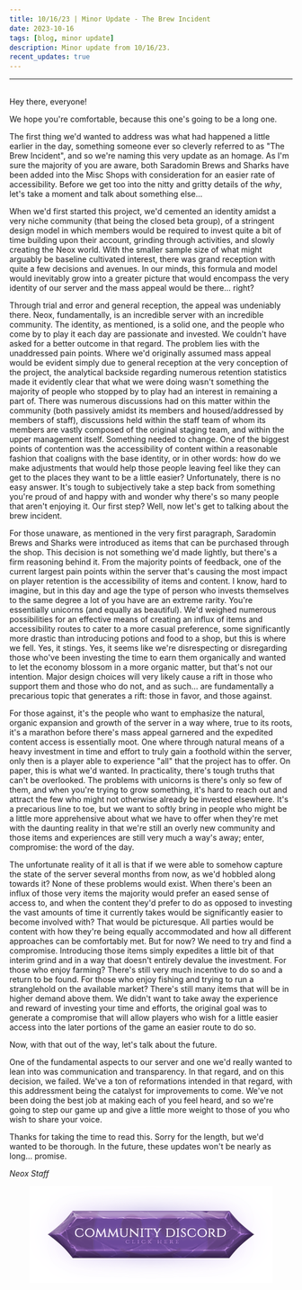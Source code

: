 ```yaml
---
title: 10/16/23 | Minor Update - The Brew Incident
date: 2023-10-16
tags: [blog, minor update]
description: Minor update from 10/16/23.
recent_updates: true
---
```


***
<br>
Hey there, everyone!

We hope you're comfortable, because this one's going to be a long one.

The first thing we'd wanted to address was what had happened a little earlier in the day, something someone ever so cleverly referred to as "The Brew Incident", and so we're naming this very update as an homage. As I'm sure the majority of you are aware, both Saradomin Brews and Sharks have been added into the Misc Shops with consideration for an easier rate of accessibility. Before we get too into the nitty and gritty details of the <em>why</em>, let's take a moment and talk about something else...

When we'd first started this project, we'd cemented an identity amidst a very niche community (that being the closed beta group), of a stringent design model in which members would be required to invest quite a bit of time building upon their account, grinding through activities, and slowly creating the Neox world. With the smaller sample size of what might arguably be baseline cultivated interest, there was grand reception with quite a few decisions and avenues. In our minds, this formula and model would inevitably grow into a greater picture that would encompass the very identity of our server and the mass appeal would be there... right?

Through trial and error and general reception, the appeal was undeniably there. Neox, fundamentally, is an incredible server with an incredible community. The identity, as mentioned, is a solid one, and the people who come by to play it each day are passionate and invested. We couldn't have asked for a better outcome in that regard. The problem lies with the unaddressed pain points. Where we'd originally assumed mass appeal would be evident simply due to general reception at the very conception of the project, the analytical backside regarding numerous retention statistics made it evidently clear that what we were doing wasn't something the majority of people who stopped by to play had an interest in remaining a part of. There was numerous discussions had on this matter within the community (both passively amidst its members and housed/addressed by members of staff), discussions held within the staff team of whom its members are vastly composed of the original staging team, and within the upper management itself. Something needed to change. One of the biggest points of contention was the accessibility of content within a reasonable fashion that coaligns with the base identity, or in other words: how do we make adjustments that would help those people leaving feel like they can get to the places they want to be a little easier? Unfortunately, there is no easy answer. It's tough to subjectively take a step back from something you're proud of and happy with and wonder why there's so many people that aren't enjoying it. Our first step? Well, now let's get to talking about the brew incident.

For those unaware, as mentioned in the very first paragraph, Saradomin Brews and Sharks were introduced as items that can be purchased through the shop. This decision is not something we'd made lightly, but there's a firm reasoning behind it. From the majority points of feedback, one of the current largest pain points within the server that's causing the most impact on player retention is the accessibility of items and content. I know, hard to imagine, but in this day and age the type of person who invests themselves to the same degree a lot of you have are an extreme rarity. You're essentially unicorns (and equally as beautiful). We'd weighed numerous possibilities for an effective means of creating an influx of items and accessibility routes to cater to a more casual preference, some significantly more drastic than introducing potions and food to a shop, but this is where we fell. Yes, it stings. Yes, it seems like we're disrespecting or disregarding those who've been investing the time to earn them organically and wanted to let the economy blossom in a more organic matter, but that's not our intention. Major design choices will very likely cause a rift in those who support them and those who do not, and as such... are fundamentally a precarious topic that generates a rift: those in favor, and those against. 

For those against, it's the people who want to emphasize the natural, organic expansion and growth of the server in a way where, true to its roots, it's a marathon before there's mass appeal garnered and the expedited content access is essentially moot. One where through natural means of a heavy investment in time and effort to truly gain a foothold within the server, only then is a player able to experience "all" that the project has to offer. On paper, this is what we'd wanted. In practicality, there's tough truths that can't be overlooked. The problems with unicorns is there's only so few of them, and when you're trying to grow something, it's hard to reach out and attract the few who might not otherwise already be invested elsewhere. It's a precarious line to toe, but we want to softly bring in people who might be a little more apprehensive about what we have to offer when they're met with the daunting reality in that we're still an overly new community and those items and experiences are still very much a way's away; enter, compromise: the word of the day. 

The unfortunate reality of it all is that if we were able to somehow capture the state of the server several months from now, as we'd hobbled along towards it? None of these problems would exist. When there's been an influx of those very items the majority would prefer an eased sense of access to, and when the content they'd prefer to do as opposed to investing the vast amounts of time it currently takes would be significantly easier to become involved with? That would be picturesque. All parties would be content with how they're being equally accommodated and how all different approaches can be comfortably met. But for now? We need to try and find a compromise. Introducing those items simply expedites a little bit of that interim grind and in a way that doesn't entirely devalue the investment. For those who enjoy farming? There's still very much incentive to do so and a return to be found. For those who enjoy fishing and trying to run a stranglehold on the available market? There's still many items that will be in higher demand above them. We didn't want to take away the experience and reward of investing your time and efforts, the original goal was to generate a compromise that will allow players who wish for a little easier access into the later portions of the game an easier route to do so.

Now, with that out of the way, let's talk about the future.

One of the fundamental aspects to our server and one we'd really wanted to lean into was communication and transparency. In that regard, and on this decision, we failed. We've a ton of reformations intended in that regard, with this addressment being the catalyst for improvements to come. We've not been doing the best job at making each of you feel heard, and so we're going to step our game up and give a little more weight to those of you who wish to share your voice.

Thanks for taking the time to read this. Sorry for the length, but we'd wanted to be thorough. In the future, these updates won't be nearly as long... promise.

<em>Neox Staff<br>

<div class="spacer-medium"></div>
<center><a href="https://discord.com/invite/neoxps"><img src="/assets/img/JoinDiscord.png"></a></center>
